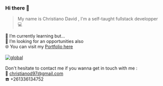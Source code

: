 ### Hi there 👋
> My name is Christiano David , 
> I'm a self-taught fullstack developper 	:computer:
<!--
**ChristianoDc7/ChristianoDc7** is a ✨ _special_ ✨ repository because its `README.md` (this file) appears on your GitHub profile.

Here are some ideas to get you started:

- 🔭 I’m currently working on ...
- 🌱 I’m currently learning ...
- 👯 I’m looking to collaborate on ...
- 🤔 I’m looking for help with ...
- 💬 Ask me about ...
- 📫 How to reach me: ...
- 😄 Pronouns: ...
- ⚡ Fun fact: ...
-->
🌱 I’m currently learning but... <br>
:briefcase: I’m looking for an opportunities also <br>
🌐 You can visit my <a href="https://christianodc7.github.io/">Portfolio here</a> <br><br>
[![global](https://github-readme-stats.vercel.app/api/top-langs/?username=ChristianoDc7&hide=css,html,hack&langs_count=20)](https://github.com/ChristianoDc7)
<br><br>
Don't hesitate to contact me if you wanna get in touch with me : <br>
:email: christianod97@gmail.com <br>
:phone: +261336134752
